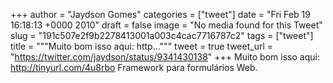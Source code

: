 
+++
author = "Jaydson Gomes"
categories = ["tweet"]
date = "Fri Feb 19 16:18:13 +0000 2010"
draft = false
image = "No media found for this Tweet"
slug = "191c507e2f9b2278413001a003c4cac7716787c2"
tags = ["tweet"]
title = """Muito bom isso aqui: http..."""
tweet = true
tweet_url = "https://twitter.com/jaydson/status/9341430138"
+++
Muito bom isso aqui: http://tinyurl.com/4u8rbo Framework para formulários Web.
